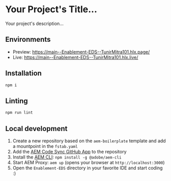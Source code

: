 # Your Project's Title...
Your project's description...

## Environments
- Preview: https://main--Enablement-EDS--TunirMitra101.hlx.page/
- Live: https://main--Enablement-EDS--TunirMitra101.hlx.live/

## Installation

```sh
npm i
```

## Linting

```sh
npm run lint
```

## Local development

1. Create a new repository based on the `aem-boilerplate` template and add a mountpoint in the `fstab.yaml`
1. Add the [AEM Code Sync GitHub App](https://github.com/apps/aem-code-sync) to the repository
1. Install the [AEM CLI](https://github.com/adobe/helix-cli): `npm install -g @adobe/aem-cli`
1. Start AEM Proxy: `aem up` (opens your browser at `http://localhost:3000`)
1. Open the `Enablement-EDS` directory in your favorite IDE and start coding :)
